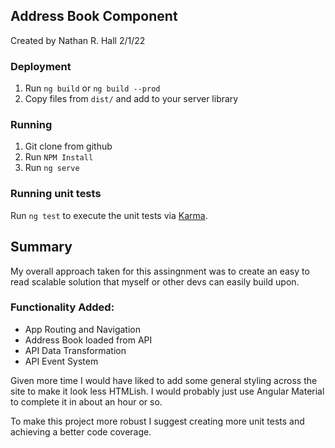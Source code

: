 ## Address Book Component

Created by Nathan R. Hall 2/1/22

### Deployment

1. Run `ng build` or `ng build --prod`
2. Copy files from `dist/` and add to your server library

### Running

1. Git clone from github
2. Run `NPM Install`
3. Run `ng serve`

### Running unit tests

Run `ng test` to execute the unit tests via [Karma](https://karma-runner.github.io).

## Summary

My overall approach taken for this assingnment was to create an easy to read scalable solution that myself or other devs can easily build upon.

### Functionality Added:

- App Routing and Navigation
- Address Book loaded from API
- API Data Transformation
- API Event System

Given more time I would have liked to add some general styling across the site to make it look less HTMLish. I would probably just use Angular Material to complete it in about an hour or so.

To make this project more robust I suggest creating more unit tests and achieving a better code coverage.
